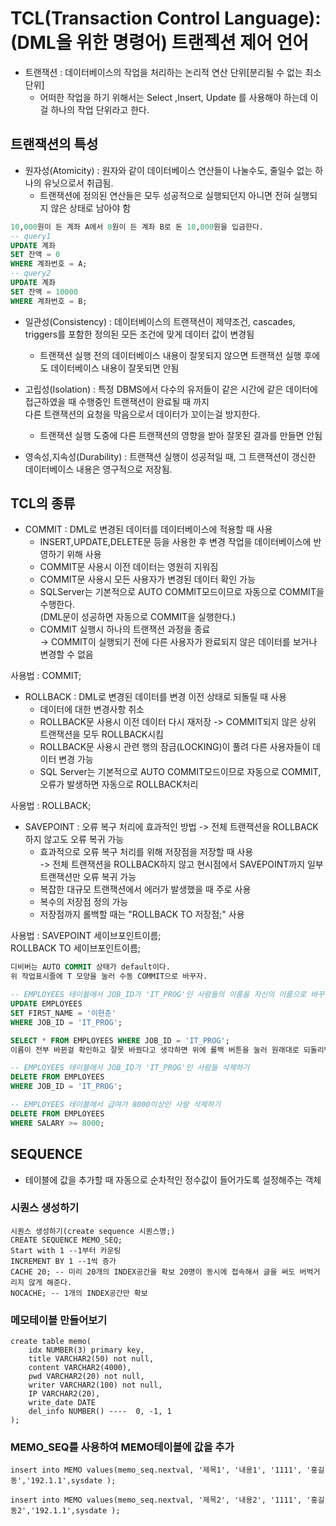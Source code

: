 # TCL(Transaction Control Language): (DML을 위한 명령어) 트랜젝션 제어 언어
- 트랜잭션 : 데이터베이스의 작업을 처리하는 논리적 연산 단위[분리될 수 없는 최소 단위]
    - 어떠한 작업을 하기 위해서는 Select ,Insert, Update 를 사용해야 하는데 이걸 하나의 작업 단위라고 한다.


## 트랜잭션의 특성
- 원자성(Atomicity) : 원자와 같이 데이터베이스 연산들이 나눌수도, 줄일수 없는 하나의 유닛으로서 취급됨.
    - 트랜잭션에 정의된 연산들은 모두 성공적으로 실행되던지 아니면 전혀 실행되지 않은 상태로 남아야 함

```SQL
10,000원이 든 계좌 A에서 0원이 든 계좌 B로 돈 10,000원을 입금한다.
-- query1
UPDATE 계좌
SET 잔액 = 0
WHERE 계좌번호 = A;
-- query2
UPDATE 계좌
SET 잔액 = 10000
WHERE 계좌번호 = B;
``` 
- 일관성(Consistency) : 데이터베이스의 트랜잭션이 제약조건, cascades, triggers를 포함한 정의된 모든 조건에 맞게 데이터 값이 변경됨
    - 트랜잭션 실행 전의 데이터베이스 내용이 잘못되지 않으면 트랜잭션 실행 후에도 데이터베이스 내용이 잘못되면 안됨

- 고립성(Isolation) : 특정 DBMS에서 다수의 유저들이 같은 시간에 같은 데이터에 접근하였을 때 수행중인 트랜잭션이 완료될 때 까지<br> 다른 트랜잭션의 요청을 막음으로서 데이터가 꼬이는걸 방지한다.
    - 트랜잭션 실행 도중에 다른 트랜잭션의 영향을 받아 잘못된 결과를 만들면 안됨

- 영속성,지속성(Durability) : 트랜잭션 실행이 성공적일 때, 그 트랜잭션이 갱신한 데이터베이스 내용은 영구적으로 저장됨.


## TCL의 종류

- COMMIT : DML로 변경된 데이터를 데이터베이스에 적용할 때 사용
  - INSERT,UPDATE,DELETE문 등을 사용한 후 변경 작업을 데이터베이스에 반영하기 위해 사용
  - COMMIT문 사용시 이전 데이터는 영원히 지워짐
  - COMMIT문 사용시 모든 사용자가 변경된 데이터 확인 가능
  - SQLServer는 기본적으로 AUTO COMMIT모드이므로 자동으로 COMMIT을 수행한다.<br> (DML문이 성공하면 자동으로 COMMIT을 실행한다.)
  - COMMIT 실행시 하나의 트랜잭션 과정을 종료<br> → COMMIT이 실행되기 전에 다른 사용자가 완료되지 않은 데이터를 보거나 변경할 수 없음<br>

사용법 : COMMIT;<br>

- ROLLBACK : DML로 변경된 데이터를 변경 이전 상태로 되돌릴 때 사용
    - 데이터에 대한 변경사항 취소
    - ROLLBACK문 사용시 이전 데이터 다시 재저장 -> COMMIT되지 않은 상위 트랜잭션을 모두 ROLLBACK시킴
    - ROLLBACK문 사용시 관련 행의 잠금(LOCKING)이 풀려 다른 사용자들이 데이터 변경 가능
    - SQL Server는 기본적으로 AUTO COMMIT모드이므로 자동으로 COMMIT, 오류가 발생하면 자동으로 ROLLBACK처리

사용법 : ROLLBACK;<br>

- SAVEPOINT : 오류 복구 처리에 효과적인 방법 -> 전체 트랜잭션을 ROLLBACK하지 않고도 오류 복귀 가능
    - 효과적으로 오류 복구 처리를 위해 저장점을 저장할 때 사용<br> -> 전체 트랜잭션을 ROLLBACK하지 않고 현시점에서 SAVEPOINT까지 일부 트랜잭션만 오류 복귀 가능
    - 복잡한 대규모 트랜잭션에서 에러가 발생했을 때 주로 사용
    - 복수의 저장점 정의 가능
    - 저장점까지 롤백할 때는 "ROLLBACK TO 저장점;" 사용

사용법 : SAVEPOINT 세이브포인트이름;<br>
ROLLBACK TO 세이브포인트이름;<br>

```SQL
디비버는 AUTO COMMIT 상태가 default이다.
위 작업표시줄에 T 모양을 눌러 수동 COMMIT으로 바꾸자.

-- EMPLOYEES 테이블에서 JOB_ID가 'IT_PROG'인 사람들의 이름을 자신의 이름으로 바꾸기
UPDATE EMPLOYEES
SET FIRST_NAME = '이현준'
WHERE JOB_ID = 'IT_PROG';

SELECT * FROM EMPLOYEES WHERE JOB_ID = 'IT_PROG';
이름이 전부 바뀐걸 확인하고 잘못 바꿨다고 생각하면 위에 롤백 버튼을 눌러 원래대로 되돌리면 된다.

-- EMPLOYEES 테이블에서 JOB_ID가 'IT_PROG'인 사람들 삭제하기
DELETE FROM EMPLOYEES
WHERE JOB_ID = 'IT_PROG';

-- EMPLOYEES 테이블에서 급여가 8000이상인 사람 삭제하기
DELETE FROM EMPLOYEES
WHERE SALARY >= 8000;
```

## SEQUENCE
- 테이블에 값을 추가할 때 자동으로 순차적인 정수값이 들어가도록 설정해주는 객체

### 시퀀스 생성하기
```
시퀀스 생성하기(create sequence 시퀀스명;)
CREATE SEQUENCE MEMO_SEQ;
Start with 1 --1부터 카운팅
INCREMENT BY 1 --1씩 증가
CACHE 20; -- 미리 20개의 INDEX공간을 확보 20명이 동시에 접속해서 글을 써도 버벅거리지 않게 해준다.
NOCACHE; -- 1개의 INDEX공간만 확보
```
### 메모테이블 만들어보기
```
create table memo(
	idx NUMBER(3) primary key,
	title VARCHAR2(50) not null,
	content VARCHAR2(4000),
	pwd VARCHAR2(20) not null,
	writer VARCHAR2(100) not null,
	IP VARCHAR2(20),
	write_date DATE
	del_info NUMBER() ----  0, -1, 1
);
```
### MEMO_SEQ를 사용하여 MEMO테이블에 값을 추가
```
insert into MEMO values(memo_seq.nextval, '제목1', '내용1', '1111', '홍길동','192.1.1',sysdate );

insert into MEMO values(memo_seq.nextval, '제목2', '내용2', '1111', '홍길동2','192.1.1',sysdate );
```

